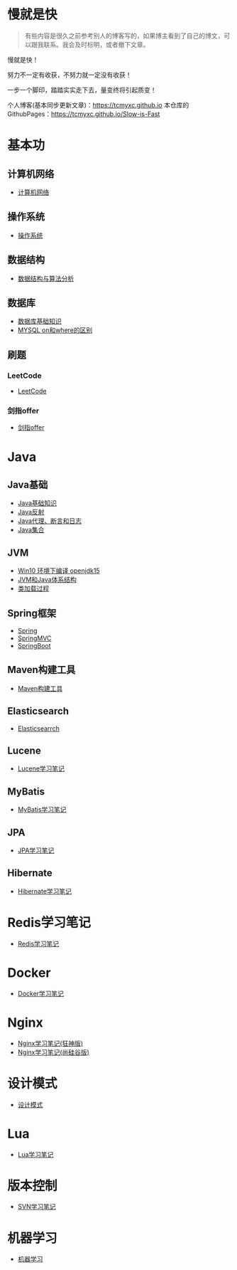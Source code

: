 <h1>慢就是快</h1>

> 有些内容是很久之前参考别人的博客写的，如果博主看到了自己的博文，可以跟我联系。我会及时标明，或者撤下文章。

慢就是快！

努力不一定有收获，不努力就一定没有收获！

一步一个脚印，踏踏实实走下去，量变终将引起质变！

个人博客(基本同步更新文章)：https://tcmyxc.github.io
本仓库的GithubPages：https://tcmyxc.github.io/Slow-is-Fast

# 基本功
## 计算机网络
- [计算机网络](求职之路/计算机网络/) 

## 操作系统
- [操作系统](求职之路/操作系统/操作系统概念.md)

## 数据结构
- [数据结构与算法分析](数据结构与算法分析/数据结构与算法分析.md)

## 数据库
- [数据库基础知识](求职之路/数据库/数据库.md)
- [MYSQL on和where的区别](求职之路/数据库/MYSQL%20on和where的区别.md)

## 刷题
### LeetCode
- [LeetCode](求职之路/刷题/LeetCode)

### 剑指offer
- [剑指offer](剑指offer/剑指offer.md)

# Java
## Java基础
- [Java基础知识](Java/基础知识复习/notes/)
- [Java反射](求职之路/Java/Java反射)
- [Java代理、断言和日志](求职之路/Java/Java代理、断言和日志)
- [Java集合](求职之路/Java/Java集合)

## JVM
- [Win10 环境下编译 openjdk15](求职之路/Java/JVM虚拟机/Win10环境下编译openjdk15.md)
- [JVM和Java体系结构](JVM/notes/01-JVM和Java体系结构/)
- [类加载过程](SomeNotesJVM/notes/02-类加载过程/)

## Spring框架
- [Spring](Java/Spring/Spring笔记.md)
- [SpringMVC](Java/SpringMVC/SpringMVC.md)
- [SpringBoot](Java/SpringBoot/SpringBoot.md)

## Maven构建工具
- [Maven构建工具](求职之路/Java/Maven工具/Maven学习笔记.md)

## Elasticsearch
- [Elasticsearrch](求职之路/Elasticsearch/Elasticsearch.md)

## Lucene
- [Lucene学习笔记](Java/Lucene/Lucene知识.md)

## MyBatis
- [MyBatis学习笔记](Java/MyBatis/MyBatis学习之路.md)

## JPA
- [JPA学习笔记](求职之路/Java/JPA/notes/JPA学习笔记.md)

## Hibernate
- [Hibernate学习笔记](求职之路/Java/Hibernate学习/notes/hibernate.md)

# Redis学习笔记
- [Redis学习笔记](Java/Redis/Redis学习笔记.md)

# Docker
- [Docker学习笔记](Docker/notes/Docker学习笔记.md)

# Nginx
- [Nginx学习笔记(狂神版)](Nginx/notes/Nginx学习笔记(狂神版).md)
- [Nginx学习笔记(尚硅谷版)](Nginx/notes/Nginx学习笔记(尚硅谷版).md)

# 设计模式
- [设计模式](求职之路/设计模式/设计模式.md)

# Lua
- [Lua学习笔记](Lua/Lua学习笔记.md)

# 版本控制
- [SVN学习笔记](SVN/SVN学习.md)

# 机器学习
- [机器学习](求职之路/机器学习/)